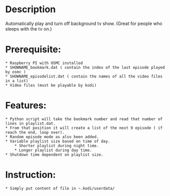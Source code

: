 # Description
Automatically play and turn off background tv show. (Great for people who sleeps with the tv on.)

# Prerequisite:
	* Raspberry PI with OSMC installed
	* SHOWNAME_bookmark.dat ( contain the index of the last episode played by osmc )
	* SHOWNAME_episodelist.dat ( contain the names of all the video files in a list)
	* Video files (must be playable by kodi)

# Features:
	* Python script will take the bookmark number and read that number of lines in playlist.dat.
	* From that position it will create a list of the next 9 episode ( if reach the end, loop over).
	* Random episode mode as also been added.
	* Variable playlist size based on time of day.
		* Shorter playlist during night time.
		* Longer playlist during day time.
	* Shutdown time dependent on playlist size.

# Instruction:
	* Simply put content of file in ~.kodi/userdata/
